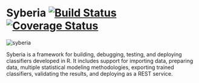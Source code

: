 Syberia [![Build Status](https://travis-ci.org/robertzk/syberia.svg?branch=master)](https://travis-ci.org/robertzk/syberia) [![Coverage Status](https://coveralls.io/repos/robertzk/syberia/badge.png)](https://coveralls.io/r/robertzk/syberia)
========

![syberia](http://i.imgur.com/2FSks5x.png)

Syberia is a framework for building, debugging, testing, and deploying
classifiers developed in R. It includes support for importing data,
preparing data, multiple statistical modeling methodologies,
exporting trained classifiers, validating the results, and
deploying as a REST service. 

